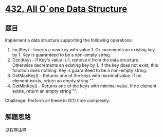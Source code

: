 # [432. All O`one Data Structure](https://leetcode.com/problems/all-oone-data-structure/)

## 题目

Implement a data structure supporting the following operations:

1. Inc(Key) - Inserts a new key  with value 1. Or increments an existing key by 1. Key is guaranteed to be a non-empty string.
1. Dec(Key) - If Key's value is 1, remove it from the data structure. Otherwise decrements an existing key by 1. If the key does not exist, this function does nothing. Key is guaranteed to be a non-empty string.
1. GetMaxKey() - Returns one of the keys with maximal value. If no element exists, return an empty string "".
1. GetMinKey() - Returns one of the keys with minimal value. If no element exists, return an empty string "".

Challenge: Perform all these in O(1) time complexity.

## 解题思路

见程序注释
